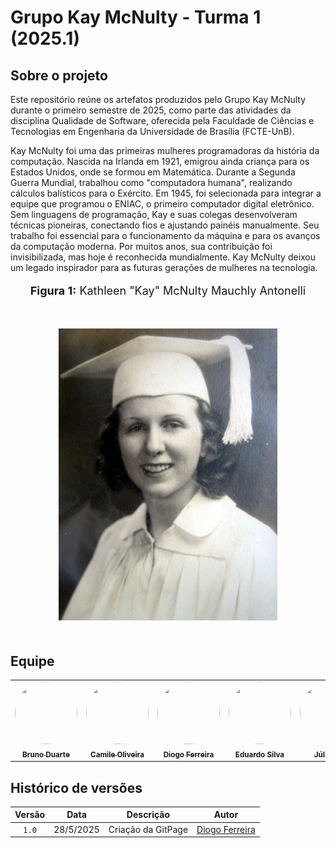 # Grupo Kay McNulty - Turma 1 (2025.1)

## Sobre o projeto

Este repositório reúne os artefatos produzidos pelo Grupo Kay McNulty durante o primeiro semestre de 2025, como parte das atividades da disciplina Qualidade de Software, oferecida pela Faculdade de Ciências e Tecnologias em Engenharia da Universidade de Brasília (FCTE-UnB).

Kay McNulty foi uma das primeiras mulheres programadoras da história da computação. Nascida na Irlanda em 1921, emigrou ainda criança para os Estados Unidos, onde se formou em Matemática. Durante a Segunda Guerra Mundial, trabalhou como "computadora humana", realizando cálculos balísticos para o Exército. Em 1945, foi selecionada para integrar a equipe que programou o ENIAC, o primeiro computador digital eletrônico. Sem linguagens de programação, Kay e suas colegas desenvolveram técnicas pioneiras, conectando fios e ajustando painéis manualmente. Seu trabalho foi essencial para o funcionamento da máquina e para os avanços da computação moderna. Por muitos anos, sua contribuição foi invisibilizada, mas hoje é reconhecida mundialmente. Kay McNulty deixou um legado inspirador para as futuras gerações de mulheres na tecnologia.

<div align="center">
  <font size="4"><p style="text-align: center; margin-bottom: 50px;"><b>Figura 1:</b> Kathleen "Kay" McNulty Mauchly Antonelli</p></font>
</div>

<div align="center">
    <img src="assets/images/kay.jpg" alt="Kay McNulty" width="350" height="500" style=" max-width: 80%; height: auto; margin-bottom: 20px;">
</div>

## Equipe

<table>
  <tr>
    <td align="center">
      <a href="https://github.com/bbduarte">
        <img src="https://github.com/bbduarte.png" width="100" height="100" style="border-radius: 50%; object-fit: cover;" alt=""/>
        <br /><sub><b>Bruno Duarte</b></sub>
      </a>
    </td>
    <td align="center">
      <a href="http://github.com/Camile0318">
        <img src="http://github.com/Camile0318.png" width="100" height="100" style="border-radius: 50%; object-fit: cover;" alt=""/>
        <br /><sub><b>Camile Oliveira</b></sub>
      </a>
    </td>
    <td align="center">
      <a href="http://github.com/fdiogo1">
        <img src="http://github.com/fdiogo1.png" width="100" height="100" style="border-radius: 50%; object-fit: cover;" alt=""/>
        <br /><sub><b>Diogo Ferreira</b></sub>
      </a>
    </td>
    <td align="center">
      <a href="http://github.com/Eduard0803">
        <img src="http://github.com/Eduard0803.png" width="100" height="100" style="border-radius: 50%; object-fit: cover;" alt=""/>
        <br /><sub><b>Eduardo Silva</b></sub>
      </a>
    </td>
    <td align="center">
      <a href="http://github.com/JuliaReis18">
        <img src="http://github.com/JuliaReis18.png" width="100" height="100" style="border-radius: 50%; object-fit: cover;" alt=""/>
        <br /><sub><b>Júlia Reis</b></sub>
      </a>
    </td>
  </tr>
</table>


## Histórico de versões

|Versão|Data|Descrição|Autor|
|:----:|----|---------|-----|
|`1.0`|28/5/2025|Criação da GitPage|[Diogo Ferreira](https://github.com/fdiogo1)|